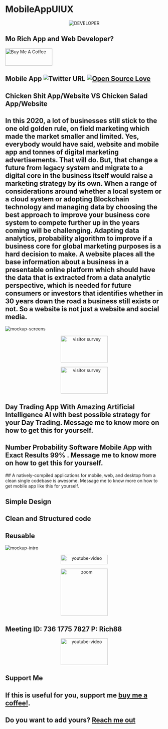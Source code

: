 # MobileAppUIUX
<p align="center">
<img src="assets/promotional/developer.jpg" alt="DEVELOPER" />
</p>

## Mo Rich App and Web Developer? 

<a href="https://www.amazon.com/Gift-Cards-Starbucks/s?rh=n%3A2238192011%2Cp_89%3AStarbucks" target="_blank"><img src="https://cdn.buymeacoffee.com/buttons/default-blue.png" alt="Buy Me A Coffee" style="height: 55px !important;width: 150px !important;" ></a> 

## Mobile App ![Twitter URL](https://img.shields.io/twitter/url?style=social&url=https%3A%2F%2Ftwitter.com%2Fchannel_rich) [![Open Source Love](https://badges.frapsoft.com/os/v2/open-source.svg?v=103)](https://azririch88.github.io/MobileAppUIUX/)

<p align="center">
</p> 

## Chicken Shit App/Website VS Chicken Salad App/Website 

## In this 2020, a lot of businesses still stick to the one old golden rule, on field marketing which made the market smaller and limited. Yes, everybody would have said, website and mobile app and tonnes of digital marketing advertisements. That will do. But,  that change a future from legacy system and migrate to a digital core in the business itself would raise a marketing strategy by its own. When a range of considerations around whether a local system or a cloud system or adopting Blockchain technology and managing data by choosing the best approach to improve your business core system to compete further up in the years coming will be challenging. Adapting data analytics, probability algorithm to improve if a business core for global marketing purposes is a hard decision to make. A website places all the base information about a business in a presentable online platform which should have the data that is extracted from a data analytic perspective, which is needed for future consumers or investors that identifies whether in 30 years down the road a business still exists or not. So a website is not just a website and social media. 

<p align="center">
</p> 


<img src="assets/promotional/Mockup&#32;Screens.png" alt="mockup-screens" /> 
<p align="center">
<a href="https://bit.ly/2BOsv04"><img src="assets/promotional/post-call-surveys.jpg" title="Visitor Survey 1" alt="visitor survey" style="height: 85px !important;width: 150px !important;"></a> 
</p>
<p align="center"> 
<a href="https://bit.ly/2Zd5V9A"><img src="assets/promotional/post-call-surveys.jpg" title="Visitor Survey 2" alt="visitor survey" style="height: 85px !important;width: 150px !important;"></a> 
</p> 



## Day Trading App With Amazing Artificial Intelligence AI with best possible strategy for your Day Trading. Message me to know more on how to get this for yourself. 

<p align="center">
</p> 


## Number Probability Software Mobile App with Exact Results 99% . Message me to know more on how to get this for yourself. 

<p align="center">
</p>
## A natively-compiled applications for mobile, web, and desktop from a clean single codebase is awesome. Message me to know more on how to get mobile app like this for yourself. 

<p align="center">
</p> 

## Simple Design 

<p align="center">
</p> 

## Clean and Structured code 

<p align="center">
</p> 

## Reusable 

<p align="center">
</p> 

<img src="assets/promotional/Mockup&#32;Intro.png" alt="mockup-intro" />
<p align="center">
</p>
<p align="center">
<a href="https://m.youtube.com/channel/UCGQ3vgeqmGHVanIcw6Up99A"><img src="assets/promotional/youtube.png" title="Mo Rich Channel" alt="youtube-video" style="height: 30px !important;width: 150px !important;"></a> 
</p>
<p align="center">
<a href="https://us04web.zoom.us/j/73617757827?pwd=ZER1dXQrakNGWXI2aG5Uc24yOVVGZz09"><img src="assets/promotional/zoom.png" title="Mo Rich Channel" alt="zoom" style="height: 150px !important;width: 150px !important;"></a>
</p>

## Meeting ID: 736 1775 7827 P: Rich88 
<p align="center">
</p>
<p align="center">
<a href="https://play.google.com/store/apps/details?id=com.int2.ecommerce_int2"><img src="assets/promotional/google-play-badge.png" title="e-Commerce" alt="youtube-video" style="height: 85px !important;width: 150px !important;"></a>
</p>

## Support Me

## If this is useful for you, support me [buy me a coffee!](https://www.amazon.com/Gift-Cards-Starbucks/s?rh=n%3A2238192011%2Cp_89%3AStarbucks).

## Do you want to add yours? [Reach me out](https://azririch88.github.io/MobileAppUIUX/)
